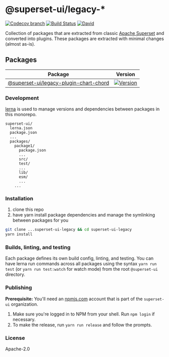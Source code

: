 # @superset-ui/legacy-*

[![Codecov branch](https://img.shields.io/codecov/c/github/apache-superset/superset-ui-legacy/master.svg?style=flat-square)](http://codecov.io/github/apache-superset/superset-ui-legacy/coverage.svg?branch=master)
[![Build Status](https://img.shields.io/travis/com/apache-superset/superset-ui-legacy/master.svg?style=flat-square
)](https://travis-ci.com/apache-superset/superset-ui-legacy)
[![David](https://img.shields.io/david/dev/apache-superset/superset-ui-legacy.svg?style=flat-square)](https://david-dm.org/apache-superset/superset-ui-legacy?type=dev)

Collection of packages that are extracted from classic [Apache Superset](https://github.com/apache/incubator-superset) and converted into plugins.
These packages are extracted with minimal changes (almost as-is).

## Packages

| Package | Version |
|--|--|
| [@superset-ui/legacy-plugin-chart-chord](https://github.com/apache-superset/superset-ui-legacy/tree/master/packages/superset-ui-legacy-plugin-chart-chord) | [![Version](https://img.shields.io/npm/v/@superset-ui/legacy-plugin-chart-chord.svg?style=flat-square)](https://img.shields.io/npm/v/@superset-ui/legacy-plugin-chart-chord.svg?style=flat-square) |


### Development

[lerna](https://github.com/lerna/lerna/) is used to manage versions and dependencies between
packages in this monorepo.

```
superset-ui/
  lerna.json
  package.json
  ...
  packages/
    package1/
      package.json
      ...
      src/
      test/
      ...
      lib/
      esm/
      ...
    ...
```

### Installation

1. clone this repo
2. have yarn install package dependencies and manage the symlinking between packages for you

```sh
git clone ...superset-ui-legacy && cd superset-ui-legacy
yarn install
```

### Builds, linting, and testing

Each package defines its own build config, linting, and testing. You can have lerna run commands
across all packages using the syntax `yarn run test` (or `yarn run test:watch` for watch mode) from the root `@superset-ui` directory.

### Publishing

**Prerequisite:** You'll need an [npmjs.com](https://npmjs.com) account that is part of the `superset-ui` organization.

1. Make sure you're logged in to NPM from your shell. Run `npm login` if necessary.
2. To make the release, run `yarn run release` and follow the prompts.

### License

Apache-2.0
